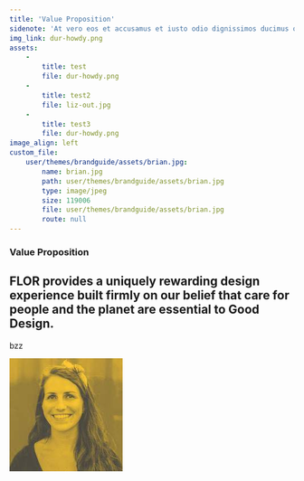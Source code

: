 ```yaml
---
title: 'Value Proposition'
sidenote: 'At vero eos et accusamus et iusto odio dignissimos ducimus qui blanditiis praesentium voluptatum deleniti atque corrupti quos dolores et quas molestias excepturi sint occaecati cupiditate non provident, similique sunt in culpa qui officia deserunt mollitia animi, id est laborum et dolorum fuga. Et harum quidem rerum facilis est et expedita distinctio. Nam libero tempore, cum soluta nobis est eligendi optio cumque nihil impedit quo minus id quod maxime placeat facere possimus, omnis voluptas assumenda est, omnis dolor repellendus. Temporibus autem quibusdam et aut officiis debitis aut rerum necessitatibus saepe eveniet ut et voluptates repudiandae sint et molestiae non recusandae. Itaque earum rerum hic tenetur a sapiente delectus, ut aut reiciendis voluptatibus maiores alias consequatur aut perferendis doloribus asperiores repellat.'
img_link: dur-howdy.png
assets:
    -
        title: test
        file: dur-howdy.png
    -
        title: test2
        file: liz-out.jpg
    -
        title: test3
        file: dur-howdy.png
image_align: left
custom_file:
    user/themes/brandguide/assets/brian.jpg:
        name: brian.jpg
        path: user/themes/brandguide/assets/brian.jpg
        type: image/jpeg
        size: 119006
        file: user/themes/brandguide/assets/brian.jpg
        route: null
---
```


### Value Proposition

## FLOR provides a uniquely rewarding design experience built firmly on our belief that care for people and the planet are essential to Good Design.

bzz

![](liz-out.jpg?sepia)